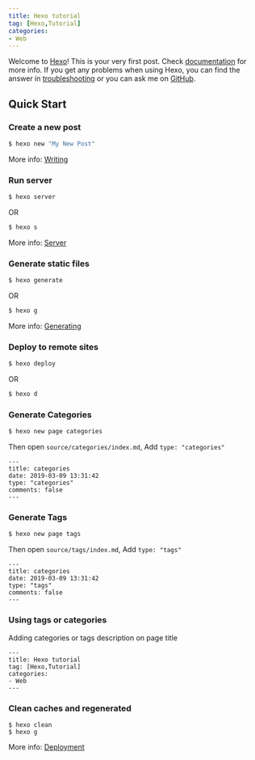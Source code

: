 ```yaml
---
title: Hexo tutorial
tag: [Hexo,Tutorial]
categories: 
- Web
---
```

Welcome to [Hexo](https://hexo.io/)! This is your very first post. Check [documentation](https://hexo.io/docs/) for more info. If you get any problems when using Hexo, you can find the answer in [troubleshooting](https://hexo.io/docs/troubleshooting.html) or you can ask me on [GitHub](https://github.com/hexojs/hexo/issues).

## Quick Start

### Create a new post

``` bash
$ hexo new "My New Post"
```

More info: [Writing](https://hexo.io/docs/writing.html)

### Run server

``` bash
$ hexo server
```
OR
``` bash
$ hexo s
```

More info: [Server](https://hexo.io/docs/server.html)

### Generate static files

``` bash
$ hexo generate
```
OR
``` bash
$ hexo g
```

More info: [Generating](https://hexo.io/docs/generating.html)

### Deploy to remote sites

``` bash
$ hexo deploy
```
OR
``` bash
$ hexo d
```

### Generate Categories

``` bash
$ hexo new page categories
```
Then open `source/categories/index.md`, Add `type: "categories"`
```
---
title: categories
date: 2019-03-09 13:31:42
type: "categories"
comments: false
---
```

### Generate Tags

``` bash
$ hexo new page tags
```
Then open `source/tags/index.md`, Add `type: "tags"`
```
---
title: categories
date: 2019-03-09 13:31:42
type: "tags"
comments: false
---
```

### Using tags or categories

Adding categories or tags description on page title
```
---
title: Hexo tutorial
tag: [Hexo,Tutorial]
categories: 
- Web
---
```

### Clean caches and regenerated

```
$ hexo clean
$ hexo g
```

More info: [Deployment](https://hexo.io/docs/deployment.html)
